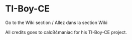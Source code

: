 # TI-Boy-CE

Go to the Wiki section / Allez dans la section Wiki

All credits goes to calc84maniac for his TI-Boy-CE project.

